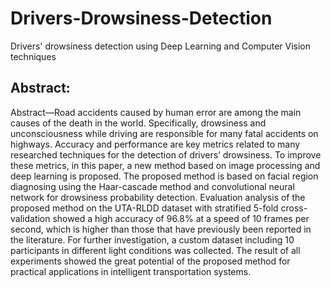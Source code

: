 # Drivers-Drowsiness-Detection
Drivers' drowsiness detection using Deep Learning and Computer Vision techniques

## Abstract:

Abstract—Road accidents caused by human error are among the main causes of the death in the world. Specifically, drowsiness and unconsciousness while driving are responsible for many fatal accidents on highways. Accuracy and performance are key metrics related to many researched techniques for the detection of drivers’ drowsiness. To improve these metrics, in this paper, a new method based on image processing and deep learning is proposed. The proposed method is based on facial region diagnosing using the Haar-cascade method and convolutional neural network for drowsiness probability detection. Evaluation analysis of the proposed method on the UTA-RLDD dataset with stratified 5-fold cross-validation showed a high accuracy of 96.8% at a speed of 10 frames per second, which is higher than those that have previously been reported in the literature. For further investigation, a custom dataset including 10 participants in different light conditions was collected. The result of all experiments showed the great potential of the proposed method for practical applications in intelligent transportation systems.


